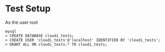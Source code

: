 # Test Setup

As the user root

    mysql
    > CREATE DATABASE cloudi_tests;
    > CREATE USER 'cloudi_tests'@'localhost' IDENTIFIED BY 'cloudi_tests';
    > GRANT ALL ON cloudi_tests.* TO cloudi_tests;

